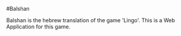 #Balshan

Balshan is the hebrew translation of the game 'Lingo'.
This is a Web Application for this game.
